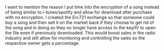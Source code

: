 I want to mention the reason I put time into the encryption of a song instead of being similar to i-tunes/spotify and allow for download after purchase with no encryption. I created the Erc721 exchange so that someone could buy a song and then sell it on the market back if they choose to get rid of the song and in doing so they no longer have access to the key/IV to open the file even if previously downloaded. This would boost sales in the radio industry and still allow for monitoring and controlling the sales so the respective owner gets a percentage.
